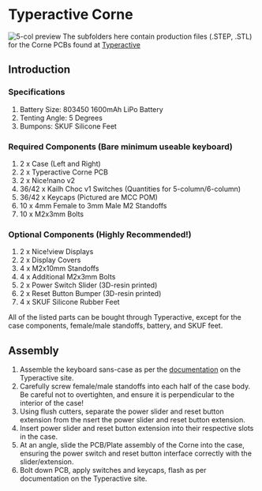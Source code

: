 # Typeractive Corne
![5-col preview](preview.JPG)
The subfolders here contain production files (.STEP, .STL) for the Corne PCBs found at [Typeractive](https://typeractive.xyz)

## Introduction
### Specifications
1. Battery Size: 803450 1600mAh LiPo Battery
2. Tenting Angle: 5 Degrees
3. Bumpons: SKUF Silicone Feet

### Required Components (Bare minimum useable keyboard)
1. 2 x Case (Left and Right)
2. 2 x Typeractive Corne PCB
3. 2 x Nice!nano v2
4. 36/42 x Kailh Choc v1 Switches (Quantities for 5-column/6-column)
5. 36/42 x Keycaps (Pictured are MCC POM)
6. 10 x 4mm Female to 3mm Male M2 Standoffs
7. 10 x M2x3mm Bolts

### Optional Components (Highly Recommended!)
1. 2 x Nice!view Displays
2. 2 x Display Covers
3. 4 x M2x10mm Standoffs
4. 4 x Additional M2x3mm Bolts
5. 2 x Power Switch Slider (3D-resin printed)
6. 2 x Reset Button Bumper (3D-resin printed)
7. 4 x SKUF Silicone Rubber Feet

All of the listed parts can be bought through Typeractive, except for the case components, female/male standoffs, battery, and SKUF feet. 

## Assembly
1. Assemble the keyboard sans-case as per the [documentation](https://docs.typeractive.xyz/build-guides/corne-wireless) on the Typeractive site.
2. Carefully screw female/male standoffs into each half of the case body. Be careful not to overtighten, and ensure it is perpendicular to the interior of the case!
3. Using flush cutters, separate the power slider and reset button extension from the nsert the power slider and reset button extension.
4. Insert power slider and reset button extension into their respective slots in the case.
5. At an angle, slide the PCB/Plate assembly of the Corne into the case, ensuring the power switch and reset button interface correctly with the slider/extension.
6. Bolt down PCB, apply switches and keycaps, flash as per documentation on the Typeractive site. 
